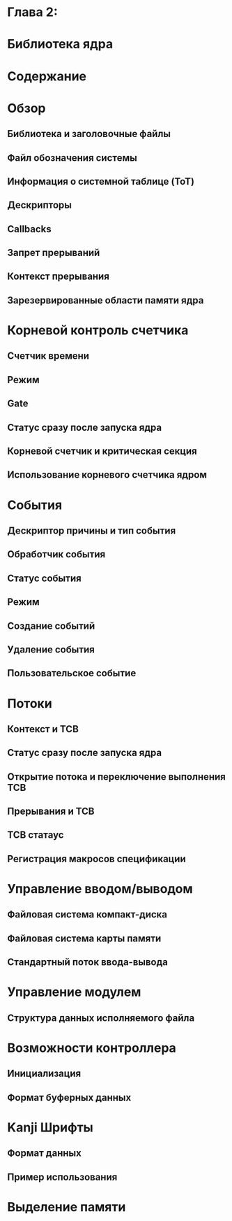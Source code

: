 # Глава 2:  
# Библиотека ядра  

# Содержание  

# Обзор  
## Библиотека и заголовочные файлы  
## Файл обозначения системы  
## Информация о системной таблице (ToT)  
## Дескрипторы  
## Callbacks  
## Запрет прерываний  
## Контекст прерывания  
## Зарезервированные области памяти ядра  
# Корневой контроль счетчика  
## Счетчик времени  
## Режим  
## Gate  
## Статус сразу после запуска ядра  
## Корневой счетчик и критическая секция  
## Использование корневого счетчика ядром  
# События  
## Дескриптор причины и тип события  
## Обработчик события  
## Статус события  
## Режим  
## Создание событий  
## Удаление события  
## Пользовательское событие  
# Потоки  
## Контекст и TCB  
## Статус сразу после запуска ядра  
## Открытие потока и переключение выполнения TCB  
## Прерывания и TCB  
## TCB статаус  
## Регистрация макросов спецификации  
# Управление вводом/выводом  
## Файловая система компакт-диска  
## Файловая система карты памяти  
## Стандартный поток ввода-вывода  
# Управление модулем  
## Структура данных исполняемого файла  
# Возможности контроллера  
## Инициализация  
## Формат буферных данных  
# Kanji Шрифты  
## Формат данных  
## Пример использования  
# Выделение памяти  
